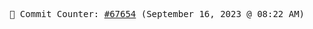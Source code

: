 <p align="center">
    <samp>
        📮 Commit Counter: <a href="https://github.com/Javascript-void0/Javascript-void0/commits/main">#67654</a> (September 16, 2023 @ 08:22 AM)
    </samp>
</p>